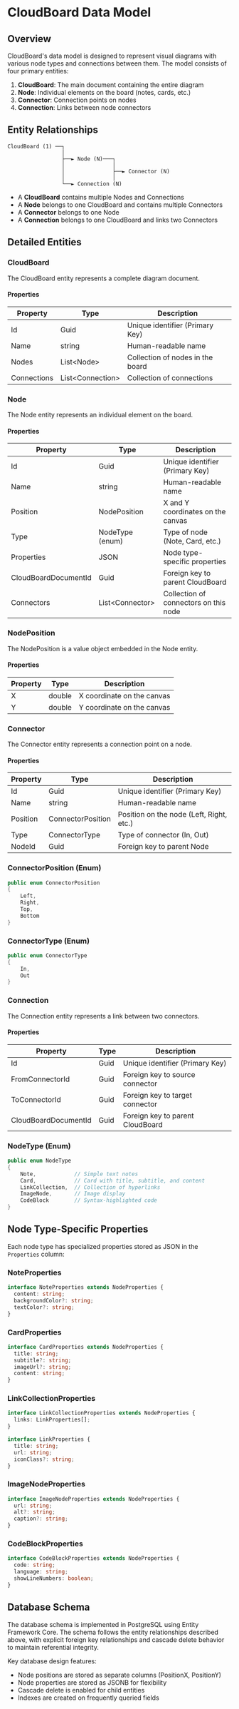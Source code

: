# CloudBoard Data Model

## Overview

CloudBoard's data model is designed to represent visual diagrams with various node types and connections between them. The model consists of four primary entities:

1. **CloudBoard**: The main document containing the entire diagram
2. **Node**: Individual elements on the board (notes, cards, etc.)
3. **Connector**: Connection points on nodes
4. **Connection**: Links between node connectors

## Entity Relationships

```
CloudBoard (1) ──┐
                 │
                 ├──► Node (N)───┐
                 │               │
                 │               ├──► Connector (N)
                 │               │
                 └──► Connection (N)
```

- A **CloudBoard** contains multiple Nodes and Connections
- A **Node** belongs to one CloudBoard and contains multiple Connectors
- A **Connector** belongs to one Node
- A **Connection** belongs to one CloudBoard and links two Connectors

## Detailed Entities

### CloudBoard

The CloudBoard entity represents a complete diagram document.

#### Properties

| Property    | Type                | Description                       |
|-------------|---------------------|-----------------------------------|
| Id          | Guid                | Unique identifier (Primary Key)   |
| Name        | string              | Human-readable name               |
| Nodes       | List\<Node\>        | Collection of nodes in the board  |
| Connections | List\<Connection\>  | Collection of connections         |

### Node

The Node entity represents an individual element on the board.

#### Properties

| Property             | Type             | Description                                 |
|----------------------|------------------|---------------------------------------------|
| Id                   | Guid             | Unique identifier (Primary Key)             |
| Name                 | string           | Human-readable name                         |
| Position             | NodePosition     | X and Y coordinates on the canvas           |
| Type                 | NodeType (enum)  | Type of node (Note, Card, etc.)             |
| Properties           | JSON             | Node type-specific properties               |
| CloudBoardDocumentId | Guid             | Foreign key to parent CloudBoard            |
| Connectors           | List\<Connector\>| Collection of connectors on this node       |

### NodePosition

The NodePosition is a value object embedded in the Node entity.

#### Properties

| Property | Type    | Description                     |
|----------|---------|----------------------------------|
| X        | double  | X coordinate on the canvas       |
| Y        | double  | Y coordinate on the canvas       |

### Connector

The Connector entity represents a connection point on a node.

#### Properties

| Property  | Type                  | Description                         |
|-----------|----------------------|-------------------------------------|
| Id        | Guid                 | Unique identifier (Primary Key)      |
| Name      | string               | Human-readable name                  |
| Position  | ConnectorPosition    | Position on the node (Left, Right, etc.) |
| Type      | ConnectorType        | Type of connector (In, Out)          |
| NodeId    | Guid                 | Foreign key to parent Node           |

### ConnectorPosition (Enum)

```csharp
public enum ConnectorPosition
{
    Left,
    Right,
    Top,
    Bottom
}
```

### ConnectorType (Enum)

```csharp
public enum ConnectorType
{
    In,
    Out
}
```

### Connection

The Connection entity represents a link between two connectors.

#### Properties

| Property         | Type    | Description                             |
|------------------|---------|----------------------------------------|
| Id               | Guid    | Unique identifier (Primary Key)         |
| FromConnectorId  | Guid    | Foreign key to source connector         |
| ToConnectorId    | Guid    | Foreign key to target connector         |
| CloudBoardDocumentId | Guid | Foreign key to parent CloudBoard       |

### NodeType (Enum)

```csharp
public enum NodeType
{
    Note,            // Simple text notes
    Card,            // Card with title, subtitle, and content
    LinkCollection,  // Collection of hyperlinks
    ImageNode,       // Image display
    CodeBlock        // Syntax-highlighted code
}
```

## Node Type-Specific Properties

Each node type has specialized properties stored as JSON in the `Properties` column:

### NoteProperties

```typescript
interface NoteProperties extends NodeProperties {
  content: string;
  backgroundColor?: string;
  textColor?: string;
}
```

### CardProperties

```typescript
interface CardProperties extends NodeProperties {
  title: string;
  subtitle?: string;
  imageUrl?: string;
  content: string;
}
```

### LinkCollectionProperties

```typescript
interface LinkCollectionProperties extends NodeProperties {
  links: LinkProperties[];
}

interface LinkProperties {
  title: string;
  url: string;
  iconClass?: string;
}
```

### ImageNodeProperties

```typescript
interface ImageNodeProperties extends NodeProperties {
  url: string;
  alt?: string;
  caption?: string;
}
```

### CodeBlockProperties

```typescript
interface CodeBlockProperties extends NodeProperties {
  code: string;
  language: string;
  showLineNumbers: boolean;
}
```

## Database Schema

The database schema is implemented in PostgreSQL using Entity Framework Core. The schema follows the entity relationships described above, with explicit foreign key relationships and cascade delete behavior to maintain referential integrity.

Key database design features:
- Node positions are stored as separate columns (PositionX, PositionY)
- Node properties are stored as JSONB for flexibility
- Cascade delete is enabled for child entities
- Indexes are created on frequently queried fields